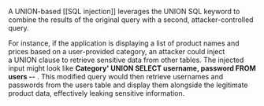 A UNION-based [[SQL injection]] leverages the UNION SQL keyword to combine the results of the original query with a second, attacker-controlled query. 

For instance, if the application is displaying a list of product names and prices based on a user-provided category, an attacker could inject a UNION clause to retrieve sensitive data from other tables. 
The injected input might look like **Category' UNION SELECT username, password FROM users --** . 
This modified query would then retrieve usernames and passwords from the users table and display them alongside the legitimate product data, effectively leaking sensitive information.